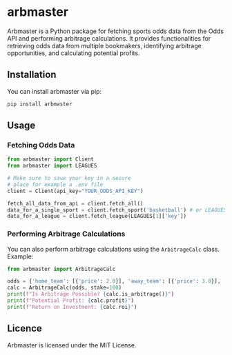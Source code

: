 # arbmaster

Arbmaster is a Python package for fetching sports odds data from the Odds API and performing arbitrage calculations. It provides functionalities for retrieving odds data from multiple bookmakers, identifying arbitrage opportunities, and calculating potential profits.

## Installation

You can install arbmaster via pip:

```bash
pip install arbmaster
```

## Usage

### Fetching Odds Data

```python
from arbmaster import Client
from arbmaster import LEAGUES

# Make sure to save your key in a secure
# place for example a .env file
client = Client(api_key="YOUR_ODDS_API_KEY")

fetch_all_data_from_api = client.fetch_all()
data_for_a_single_sport = client.fetch_sport('basketball') # or LEAGUES[1]['group']
data_for_a_league = client.fetch_league(LEAGUES[1]['key'])
```

### Performing Arbitrage Calculations

You can also perform arbitrage calculations using the `ArbitrageCalc` class.
Example:

```python
from arbmaster import ArbitrageCalc

odds = {'home_team': [{'price': 2.0}], 'away_team': [{'price': 3.0}], 'draw': [{'price': 2.5}]}
calc = ArbitrageCalc(odds, stake=100)
print(f"Is Arbitrage Possible? {calc.is_arbitrage()}")
print(f"Potential Profit: {calc.profit}")
print(f"Return on Investment: {calc.roi}")
```

## Licence

Arbmaster is licensed under the MIT License.
